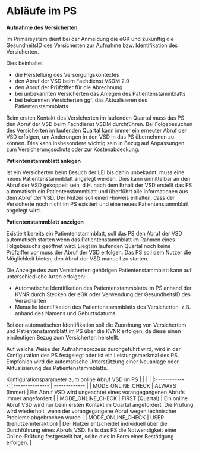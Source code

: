 # Abläufe im PS

**Aufnahme des Versicherten**

Im Primärsystem dient bei der Anmeldung die eGK und zukünftig die GesundheitsID des Versicherten zur Aufnahme bzw. Identifikation des Versicherten. 

Dies beinhaltet
  - die Herstellung des Versorgungskontextes
  - den Abruf der VSD beim Fachdienst VSDM 2.0
  - den Abruf der Prüfziffer für die Abrechnung
  - bei unbekannten Versicherten das Anlegen des Patientenstammblatts
  - bei bekannten Versicherten ggf. das Aktualisieren des Patientenstammblatts
    
Beim ersten Kontakt des Versicherten im laufenden Quartal muss das PS den Abruf der VSD beim Fachdienst VSDM durchführen. Bei Folgebesuchen des Versicherten im laufenden Quartal kann immer ein erneuter Abruf der VSD erfolgen, um Änderungen in den VSD in das PS übernehmen zu können. Dies kann insbesondere wichtig sein in Bezug auf Anpassungen zum Versicherungsschutz oder zur Kostenabdeckung. 

**Patientenstammblatt anlegen**

Ist ein Versicherten beim Besuch der LEI bis dahin unbekannt, muss eine neues Patientenstammblatt angelegt werden. Dies kann unmittelbar an den Abruf der VSD gekoppelt sein, d.H. nach dem Erhalt der VSD erstellt das PS automatisch ein Patientenstammblatt und überführt alle Informationen aus dem Abruf der VSD. 
Der Nutzer soll einen Hinweis erhalten, dass der Versicherte noch nicht im PS existiert und eine neues Patientenstammblatt angelegt wird.

**Patientenstammblatt anzeigen**

Existiert bereits ein Patientenstammblatt, soll das PS den Abruf der VSD automatisch starten wenn das Patientenstammblatt im Rahmen eines Folgebesuchs geöffnet wird. Liegt im laufenden Quartal noch keine Prüfziffer vor muss der Abruf der VSD erfolgen.
Das PS soll dem Nutzer die Möglichkeit bieten, den Abruf der VSD manuell zu starten.

Die Anzeige des zum Versicherten gehörigen Patientenstammblatt kann auf unterschiedliche Arten erfolgen:

- Automatische Identifikation des Patientenstammblatts im PS anhand der KVNR durch Stecken der eGK oder Verwendung der GesundheitsID des Versicherten
- Manuelle Identifikation des Patientenstammblatts des Versicherten, z.B. anhand des Namens und Geburtsdatums 

Bei der automatischen Identifikation soll die Zuordnung von Versichertem und Patientenstammblatt im PS über die KVNR erfolgen, da diese einen eindeutigen Bezug zum Versicherten herstellt.

Auf welche Weise der Aufnahmeprozess durchgeführt wird, wird in der Konfiguration des PS festgelegt oder ist ein Leistungsmerkmal des PS. Empfohlen wird die automatische Unterstützung einer Neuanlage oder Aktualisierung des Patientenstammblatts.

Konfigurationsparameter zum online Abruf VSD im PS
| <!-- -->      | <!-- -->        | <!-- -->      |
|:-------------:|:---------------:|:-------------:|
| MODE_ONLINE_CHECK | ALWAYS (Immer) | Ein Abruf VSD wird ungeachtet eines vorangegangenen Abrufs immer angefordert |
| MODE_ONLINE_CHECK | FIRST (Quartal) | Ein online Abruf VSD wird nur beim ersten Kontakt im Quartal angefordert. Die Prüfung wird wiederholt, wenn der vorangegangene Abruf wegen technischer Probleme abgebrochen wurde |
| MODE_ONLINE_CHECK | USER (benutzerinteraktion) | Der Nutzer entscheidet individuell über die Durchführung eines Abrufs VSD. Falls das PS die Notwendigkeit einer Online-Prüfung festgestellt hat, sollte dies in Form einer Bestätigung erfolgen. |
